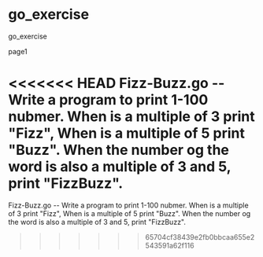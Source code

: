 go_exercise
===========

go_exercise

page1

<<<<<<< HEAD
	Fizz-Buzz.go 
	-- Write a program to print 1-100 nubmer. When is a multiple of 3 print "Fizz", When is a multiple of 5 print "Buzz". When the number og the word is also a multiple of 3 and 5, print "FizzBuzz". 
=======
Fizz-Buzz.go -- Write a program to print 1-100 nubmer. When is a multiple of 3 print "Fizz", When is a multiple of 5 print "Buzz". When the number og the word is also a multiple of 3 and 5, print "FizzBuzz". 
>>>>>>> 65704cf38439e2fb0bbcaa655e2543591a62f116
